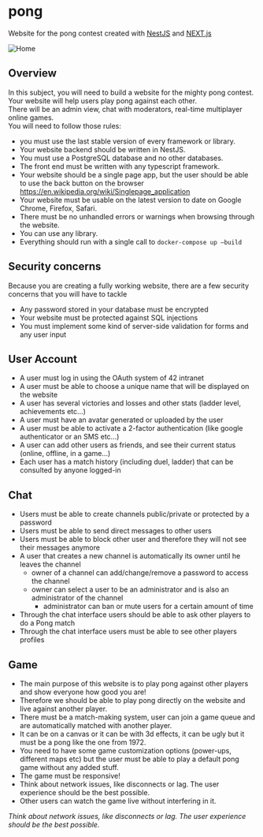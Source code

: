 # pong
Website for the pong contest created with <a href="https://nestjs.com">NestJS</a> and <a href="https://nextjs.org">NEXT.js</a>

![Home](https://user-images.githubusercontent.com/12528718/134925580-9b88a130-bc8f-4171-bac9-55002be74d88.png)

## Overview
In this subject, you will need to build a website for the mighty pong contest.  
Your website will help users play pong against each other.  
There will be an admin view, chat with moderators, real-time multiplayer online
games.  
You will need to follow those rules:
* you must use the last stable version of every framework or library.
* Your website backend should be written in NestJS.
* You must use a PostgreSQL database and no other databases.
* The front end must be written with any typescript framework.
* Your website should be a single page app, but the user should be able to use the back button on the browser https://en.wikipedia.org/wiki/Singlepage_application
* Your website must be usable on the latest version to date on Google Chrome, Firefox, Safari.
* There must be no unhandled errors or warnings when browsing through the website.
* You can use any library.
* Everything should run with a single call to `docker-compose up –build`

## Security concerns
Because you are creating a fully working website, there are a few security concerns that you will have to tackle
* Any password stored in your database must be encrypted
* Your website must be protected against SQL injections
* You must implement some kind of server-side validation for forms and any user input

## User Account
* A user must log in using the OAuth system of 42 intranet
* A user must be able to choose a unique name that will be displayed on the website
* A user has several victories and losses and other stats (ladder level, achievements etc...)
* A user must have an avatar generated or uploaded by the user
* A user must be able to activate a 2-factor authentication (like google authenticator
or an SMS etc...)
* A user can add other users as friends, and see their current status (online, offline, in a game...)
* Each user has a match history (including duel, ladder) that can be consulted by anyone logged-in

## Chat
* Users must be able to create channels public/private or protected by a password
* Users must be able to send direct messages to other users
* Users must be able to block other user and therefore they will not see their messages anymore
* A user that creates a new channel is automatically its owner until he leaves the channel
  * owner of a channel can add/change/remove a password to access the channel
  * owner can select a user to be an administrator and is also an administrator of
the channel
    * administrator can ban or mute users for a certain amount of time
* Through the chat interface users should be able to ask other players to do a Pong match
* Through the chat interface users must be able to see other players profiles

## Game
* The main purpose of this website is to play pong against other players and show everyone how good you are!  
* Therefore we should be able to play pong directly on the website and live against another player.  
* There must be a match-making system, user can join a game queue and are automatically matched with another player.  
* It can be on a canvas or it can be with 3d effects, it can be ugly but it must be a pong like the one from 1972.  
* You need to have some game customization options (power-ups, different maps etc) but the user must be able to play a default pong game without any added stuff.  
* The game must be responsive!  
* Think about network issues, like disconnects or lag. The user experience should be the best possible.  
* Other users can watch the game live without interfering in it.

<em>Think about network issues, like disconnects or lag. The user experience should be the best possible.</em>
